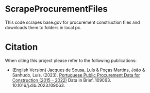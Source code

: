 # ScrapeProcurementFiles
This code scrapes base.gov for procurement construction files and downloads them to folders in local pc. 

# Citation
When citing this project please refer to the following publications:
- (English Version) Jacques de Sousa, Luís & Poças Martins, João & Sanhudo, Luís. (2023). [Portuguese Public Procurement Data for Construction (2015 – 2022)](https://www.sciencedirect.com/science/article/pii/S2352340923001816?via%3Dihub) Data in Brief. 109063. 10.1016/j.dib.2023.109063. 
